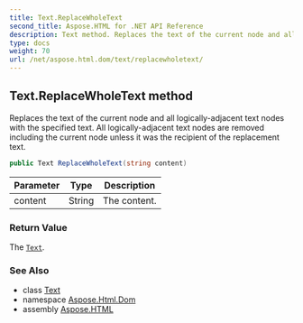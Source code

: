```yaml
---
title: Text.ReplaceWholeText
second_title: Aspose.HTML for .NET API Reference
description: Text method. Replaces the text of the current node and all logically-adjacent text nodes with the specified text. All logically-adjacent text nodes are removed including the current node unless it was the recipient of the replacement text
type: docs
weight: 70
url: /net/aspose.html.dom/text/replacewholetext/
---
```

## Text.ReplaceWholeText method

Replaces the text of the current node and all logically-adjacent text nodes with the specified text. All logically-adjacent text nodes are removed including the current node unless it was the recipient of the replacement text.

```csharp
public Text ReplaceWholeText(string content)
```

| Parameter | Type | Description |
| --- | --- | --- |
| content | String | The content. |

### Return Value

The [`Text`](../).

### See Also

* class [Text](../)
* namespace [Aspose.Html.Dom](../../text/)
* assembly [Aspose.HTML](../../../)
